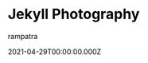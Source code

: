 ---
title: Jekyll Photography
github: https://github.com/rampatra/photography
demo: https://photography.rampatra.com/
license: GPL-3.0 License
author: rampatra
author_link: ''
author_twitter: ''
date: 2021-04-29T00:00:00.000Z
ssg:
  - Jekyll
cms: null
css: null
category:
  - Portfolio
description: A free online portfolio website to showcase your photos.
draft: true
publish_date: '2017-02-18T17:38:02Z'
update_date: '2022-08-31T09:24:15Z'
github_star: 655
github_fork: 753
---